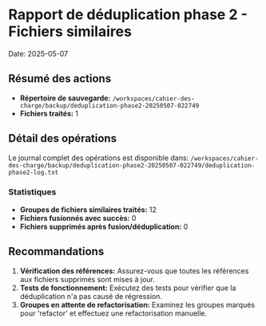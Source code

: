 # Rapport de déduplication phase 2 - Fichiers similaires

Date: 2025-05-07

## Résumé des actions

- **Répertoire de sauvegarde:** `/workspaces/cahier-des-charge/backup/deduplication-phase2-20250507-022749`
- **Fichiers traités:** 1

## Détail des opérations

Le journal complet des opérations est disponible dans: `/workspaces/cahier-des-charge/backup/deduplication-phase2-20250507-022749/deduplication-phase2-log.txt`
### Statistiques

- **Groupes de fichiers similaires traités:** 12
- **Fichiers fusionnés avec succès:** 0
- **Fichiers supprimés après fusion/déduplication:** 0

## Recommandations

1. **Vérification des références:** Assurez-vous que toutes les références aux fichiers supprimés sont mises à jour.
2. **Tests de fonctionnement:** Exécutez des tests pour vérifier que la déduplication n'a pas causé de régression.
3. **Groupes en attente de refactorisation:** Examinez les groupes marqués pour 'refactor' et effectuez une refactorisation manuelle.

